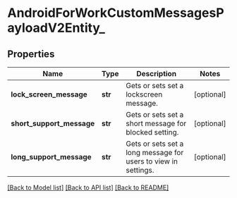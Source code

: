 # AndroidForWorkCustomMessagesPayloadV2Entity_

## Properties
Name | Type | Description | Notes
------------ | ------------- | ------------- | -------------
**lock_screen_message** | **str** | Gets or sets set a lockscreen message. | [optional] 
**short_support_message** | **str** | Gets or sets set a short message for blocked setting. | [optional] 
**long_support_message** | **str** | Gets or sets set a long message for users to view in settings. | [optional] 

[[Back to Model list]](../README.md#documentation-for-models) [[Back to API list]](../README.md#documentation-for-api-endpoints) [[Back to README]](../README.md)


